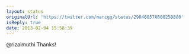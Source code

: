 ```yaml
---
layout: status
originalUrl: 'https://twitter.com/marcgg/status/298460570800250880'
isReply: true
date: 2013-02-04 15:58:39
---
```


@rizalmuthi Thanks!
